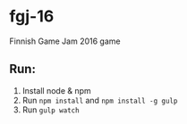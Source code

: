 # fgj-16
Finnish Game Jam 2016 game

## Run:

1. Install node & npm
2. Run `npm install` and `npm install -g gulp`
3. Run `gulp watch`

